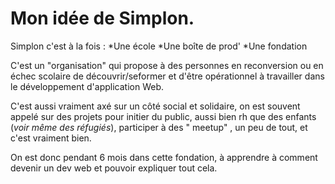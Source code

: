 # Mon idée de Simplon.

Simplon c'est à la fois :
*Une école
*Une boîte de prod'
*Une fondation

C'est un "organisation" qui propose à des personnes en reconversion ou en échec scolaire de découvrir/seformer et d'être opérationnel à travailler dans le développement d'application Web.

C'est aussi vraiment axé sur un côté social et solidaire, on est souvent appelé sur des projets pour initier du public, aussi bien rh que des enfants (*voir même des réfugiés*), participer à des " meetup" , un peu de tout, et c'est vraiment bien.

On est donc pendant 6 mois dans cette fondation, à apprendre à comment devenir un dev web et pouvoir expliquer tout cela.
